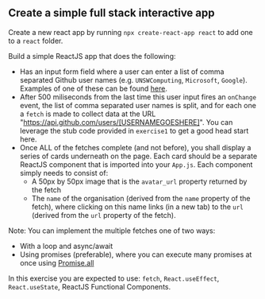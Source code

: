 ## Create a simple full stack interactive app

Create a new react app by running `npx create-react-app react` to add one to a `react` folder.

Build a simple ReactJS app that does the following:

- Has an input form field where a user can enter a list of comma separated Github user names (e.g. `UNSWComputing`, `Microsoft`, `Google`). Examples of one of these can be found [here](https://api.github.com/users/Microsoft).
- After 500 miliseconds from the last time this user input fires an `onChange` event, the list of comma separated user names is split, and for each one a `fetch` is made to collect data at the URL "https://api.github.com/users/[USERNAMEGOESHERE]". You can leverage the stub code provided in `exercise1` to get a good head start here.
- Once ALL of the fetches complete (and not before), you shall display a series of cards underneath on the page. Each card should be a separate ReactJS component that is imported into your `App.js`. Each component simply needs to consist of:
  - A 50px by 50px image that is the `avatar_url` property returned by the fetch
  - The `name` of the organisation (derived from the `name` property of the fetch), where clicking on this name links (in a new tab) to the `url` (derived from the `url` property of the fetch).

Note: You can implement the multiple fetches one of two ways:

- With a loop and async/await
- Using promises (preferable), where you can execute many promises at once using [Promise.all](https://developer.mozilla.org/en-US/docs/Web/JavaScript/Reference/Global_Objects/Promise/all)

In this exercise you are expected to use: `fetch`, `React.useEffect`, `React.useState`, ReactJS Functional Components.
